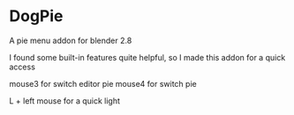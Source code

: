 # DogPie
A pie menu addon for blender 2.8

I found some built-in features quite helpful, so I made this addon for a quick access

mouse3 for switch editor pie
mouse4 for switch pie

L + left mouse for a quick light
